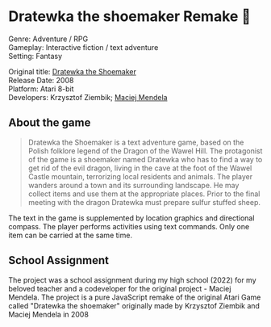 # Dratewka the shoemaker Remake 👑

Genre: Adventure / RPG
<br>Gameplay: Interactive fiction / text adventure
<br>Setting: Fantasy

Original title: [Dratewka the Shoemaker](https://www.mobygames.com/game/dratewka-the-shoemaker)
<br>Release Date: 2008
<br>Platform: Atari 8-bit
<br>Developers: Krzysztof Ziembik; [Maciej Mendela](https://www.twitch.tv/maciej______)

## About the game

> Dratewka the Shoemaker is a text adventure game, based on the Polish folklore legend of the Dragon of the Wawel Hill. The protagonist of the game is a shoemaker named Dratewka who has to find a way to get rid of the evil dragon, living in the cave at the foot of the Wawel Castle mountain, terrorizing local residents and animals. The player wanders around a town and its surrounding landscape. He may collect items and use them at the appropriate places. Prior to the final meeting with the dragon Dratewka must prepare sulfur stuffed sheep.

The text in the game is supplemented by location graphics and directional compass. The player performs activities using text commands. Only one item can be carried at the same time.

## School Assignment

The project was a school assignment during my high school (2022) for my beloved teacher and a codeveloper for the original project - Maciej Mendela.
The project is a pure JavaScript remake of the original Atari Game called "Dratewka the shoemaker" originally made by Krzysztof Ziembik and Maciej Mendela in 2008

